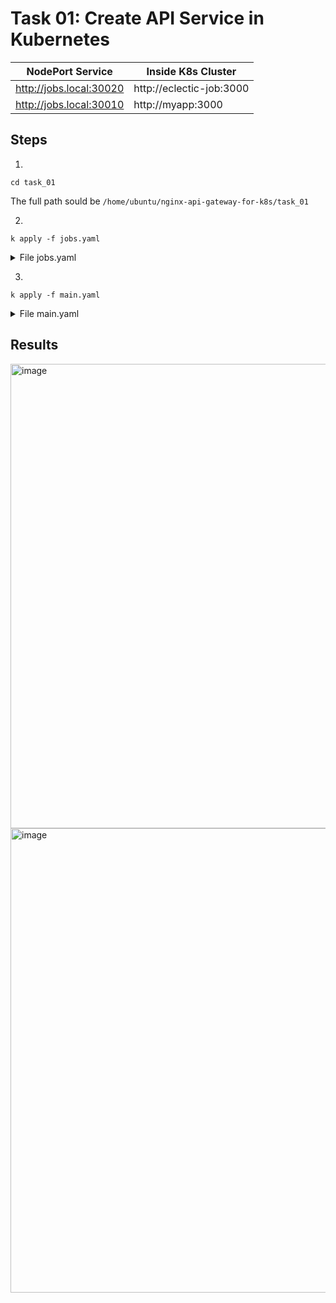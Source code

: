 # Task 01: Create API Service in Kubernetes

|NodePort Service|Inside K8s Cluster|
|---|---|
|http://jobs.local:30020|http://eclectic-job:3000|
|http://jobs.local:30010|http://myapp:3000|

## Steps

1.
```
cd task_01
```
The full path sould be `/home/ubuntu/nginx-api-gateway-for-k8s/task_01`

2.
```
k apply -f jobs.yaml
```

<details>
<summary>File jobs.yaml</summary>
  
``` yaml
apiVersion: apps/v1
kind: Deployment
metadata:
  labels:
    app: eclectic-jobs
  name: eclectic-jobs
spec:
  replicas: 1
  selector:
    matchLabels:
      app: eclectic-jobs
  template:
    metadata:
      labels:
        app: eclectic-jobs
    spec:
      containers:
      - image: tonymarfil/eclectic-jobs:v5
        imagePullPolicy: Always
        name: eclectic-jobs
---
apiVersion: v1
kind: Service
metadata:
  labels:
    app: eclectic-jobs
  name: eclectic-jobs
spec:
  ports:
  - name: 3000-3000
    nodePort: 30020
    port: 3000
    protocol: TCP
    targetPort: 3000
  selector:
    app: eclectic-jobs
  type: NodePort
```

</details>

3.
```
k apply -f main.yaml
```

<details>
  <summary>File main.yaml</summary>

``` yaml
apiVersion: apps/v1
kind: Deployment
metadata:
  labels:
    app: myapp
  name: myapp
spec:
  replicas: 1
  selector:
    matchLabels:
      app: myapp
  template:
    metadata:
      labels:
        app: myapp
    spec:
      containers:
      - image: tonymarfil/myapp:v5
        imagePullPolicy: Always
        name: myapp
---
apiVersion: v1
kind: Service
metadata:
  creationTimestamp: null
  labels:
    app: myapp
  name: myapp
spec:
  ports:
  - name: 3000-3000
    nodePort: 30010
    port: 3000
    protocol: TCP
    targetPort: 3000
  selector:
    app: myapp
  type: NodePort
status:
  loadBalancer: {}
```
</details>

## Results

<img width="743" alt="image" src="https://github.com/user-attachments/assets/67c0f466-8f12-47cb-b901-9282780d2aa9">

<img width="743" alt="image" src="https://github.com/user-attachments/assets/7f50c778-6b5b-4e8f-a282-f9138442fbcf">

